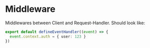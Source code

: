# Middleware

Middlewares between Client and Request-Handler. Should look like:

```ts
export default defineEventHandler((event) => {
  event.context.auth = { user: 123 }
})
```
